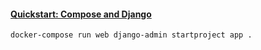 #### [Quickstart: Compose and Django](https://docs.docker.com/samples/django/)

```text
docker-compose run web django-admin startproject app .
```
